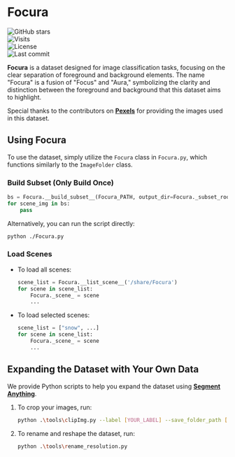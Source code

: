 # Focura

![GitHub stars](https://img.shields.io/github/stars/ss-Zhong/Focura?style=flat&color=5caaf3)  
![Visits](https://badges.pufler.dev/visits/ss-Zhong/Focura?color=47bdae)  
![License](https://img.shields.io/github/license/ss-Zhong/Focura)  
![Last commit](https://img.shields.io/github/last-commit/ss-Zhong/Focura)

**Focura** is a dataset designed for image classification tasks, focusing on the clear separation of foreground and background elements. The name "Focura" is a fusion of "Focus" and "Aura," symbolizing the clarity and distinction between the foreground and background that this dataset aims to highlight.

Special thanks to the contributors on [**Pexels**](https://www.pexels.com/) for providing the images used in this dataset.

## Using Focura

To use the dataset, simply utilize the `Focura` class in `Focura.py`, which functions similarly to the `ImageFolder` class. 

### Build Subset (Only Build Once)

  ```python
  bs = Focura.__build_subset__(Focura_PATH, output_dir=Focura._subset_root_, export=True)
  for scene_img in bs:
      pass
  ```

  Alternatively, you can run the script directly:

  ```bash
  python ./Focura.py
  ```

### Load Scenes

- To load all scenes:

  ```python
  scene_list = Focura.__list_scene__('/share/Focura')
  for scene in scene_list:
      Focura._scene_ = scene
      ...
  ```

- To load selected scenes:

  ```python
  scene_list = ["snow", ...]
  for scene in scene_list:
      Focura._scene_ = scene
      ...
  ```

## Expanding the Dataset with Your Own Data

We provide Python scripts to help you expand the dataset using [**Segment Anything**](https://segment-anything.com/demo).

1. To crop your images, run:

    ```bash
    python .\tools\clipImg.py --label [YOUR_LABEL] --save_folder_path [YOUR_IMG_PATH]
    ```

2. To rename and reshape the dataset, run:

    ```bash
    python .\tools\rename_resolution.py
    ```
